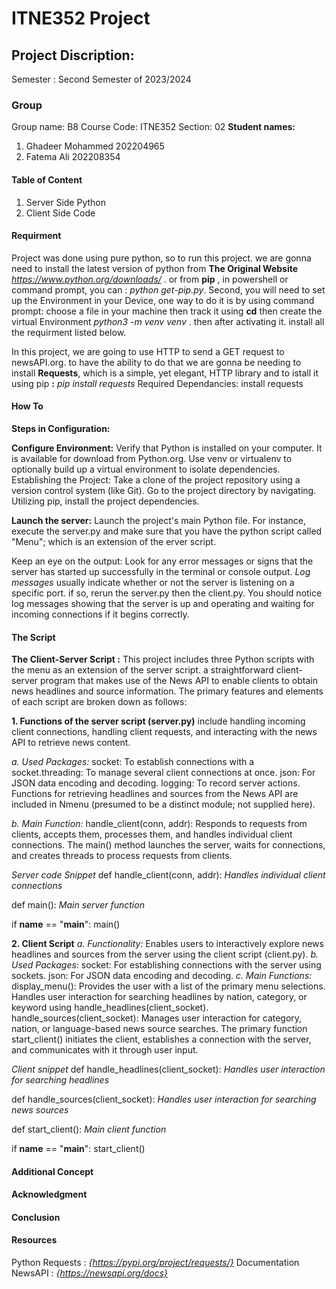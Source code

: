 # ITNE352 Project
## Project Discription:
Semester : Second Semester of 2023/2024
### Group
Group name: B8
Course Code: ITNE352
Section: 02
**Student names:** 
1. Ghadeer Mohammed 202204965
2. Fatema Ali 202208354

#### Table of Content
1. Server Side Python
2. Client Side Code

#### Requirment
Project was done using pure python, so to run this project. we are gonna need to install the latest version of python from **The Original Website** *https://www.python.org/downloads/* . or from **pip** , in powershell or command prompt, you can : *python get-pip.py*. Second, you will need to set up the Environment in your Device, one way to do it is by using command prompt: choose a file in your machine then track it using **cd** then create the virtual Environment *python3 -m venv venv* . then after activating it. install all the requirment listed below.

In this project, we are going to use HTTP to send a GET request to newsAPI.org. to have the ability to do that we are gonna be needing to install **Requests**, which is a simple, yet elegant, HTTP library and to istall it using pip **:** *pip install requests*
Required Dependancies: install requests

#### How To

**Steps in Configuration:**

**Configure Environment:** Verify that Python is installed on your computer. It is available for download from Python.org.
Use venv or virtualenv to optionally build up a virtual environment to isolate dependencies.
Establishing the Project: Take a clone of the project repository using a version control system (like Git).
Go to the project directory by navigating. Utilizing pip, install the project dependencies.

**Launch the server:**
Launch the project's main Python file. For instance, execute the server.py and make sure that you have the python script called "Menu"; which is an extension of the erver script.

Keep an eye on the output: Look for any error messages or signs that the server has started up successfully in the terminal or console output. *Log messages* usually indicate whether or not the server is listening on a specific port. if so, rerun the server.py then the client.py. You should notice log messages showing that the server is up and operating and waiting for incoming connections if it begins correctly.

#### The Script

**The Client-Server Script :** This project includes three Python scripts with the menu as an extension of the server script. a straightforward client-server program that makes use of the News API to enable clients to obtain news headlines and source information. The primary features and elements of each script are broken down as follows:

**1. Functions of the server script (server.py)** include handling incoming client connections, handling client requests, and interacting with the news API to retrieve news content.

*a. Used Packages:*
socket: To establish connections with a socket.threading: To manage several client connections at once. json: For JSON data encoding and decoding. logging: To record server actions. Functions for retrieving headlines and sources from the News API are included in Nmenu (presumed to be a distinct module; not supplied here). 

*b. Main Function:*
handle_client(conn, addr): Responds to requests from clients, accepts them, processes them, and handles individual client connections. The main() method launches the server, waits for connections, and creates threads to process requests from clients.

_Server code Snippet_
def handle_client(conn, addr):
    _Handles individual client connections_

def main():
    _Main server function_

if __name__ == "__main__":
    main()


**2. Client Script**
*a. Functionality:* Enables users to interactively explore news headlines and sources from the server using the client script (client.py).
_b. Used Packages_:
socket: For establishing connections with the server using sockets. json: For JSON data encoding and decoding.
_c. Main Functions:_
display_menu(): Provides the user with a list of the primary menu selections. Handles user interaction for searching headlines by nation, category, or keyword using handle_headlines(client_socket). handle_sources(client_socket): Manages user interaction for category, nation, or language-based news source searches.
The primary function start_client() initiates the client, establishes a connection with the server, and communicates with it through user input.

_Client snippet_
def handle_headlines(client_socket):
    _Handles user interaction for searching headlines_

def handle_sources(client_socket):
    _Handles user interaction for searching news sources_

def start_client():
    _Main client function_

if __name__ == "__main__":
    start_client()

#### Additional Concept
#### Acknowledgment
#### Conclusion
#### Resources
Python Requests : *{https://pypi.org/project/requests/}*
Documentation NewsAPI : *{https://newsapi.org/docs}*

